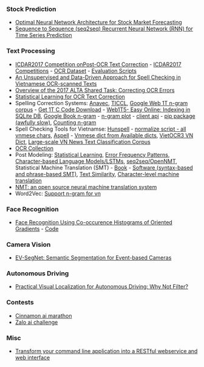 ### Stock Prediction
- [Optimal Neural Network Architecture for Stock Market Forecasting](https://www.researchgate.net/profile/Sanjay_Singh7/publication/236164660_Optimal_Neural_Network_Architecture_for_Stock_Market_Forecasting/links/5516c0be0cf2f7d80a397964.pdf)
- [Sequence to Sequence (seq2seq) Recurrent Neural Network (RNN) for Time Series Prediction](https://github.com/guillaume-chevalier/seq2seq-signal-prediction)

### Text Processing
- [ICDAR2017 Competition onPost-OCR Text Correction](https://www.researchgate.net/publication/322780847_ICDAR2017_Competition_on_Post-OCR_Text_Correction) - [ICDAR2017 Competitions](http://u-pat.org/ICDAR2017/program_competitions.php) - [OCR Dataset](https://sites.google.com/view/icdar2017-postcorrectionocr/dataset) - [Evaluation Scripts](https://git.univ-lr.fr/gchiro01/icdar2017/tree/master)
- [An Unsupervised and Data-Driven Approach for Spell Checking in Vietnamese OCR-scanned Texts](http://www.aclweb.org/anthology/W12-0505)
- [Overview of the 2017 ALTA Shared Task: Correcting OCR Errors](http://aclweb.org/anthology/U17-1014)
- [Statistical Learning for OCR Text Correction](https://arxiv.org/pdf/1611.06950.pdf)
- Spelling Correction Systems: [Anavec](https://github.com/proycon/anavec), [TICCL](https://github.com/martinreynaert/TICCL), [Google Web 1T n-gram corpus](https://catalog.ldc.upenn.edu/LDC2006T13) - [Get 1T C Code Download](http://get1t.sourceforge.net/) - [Web1T5-
Easy Online: Indexing in SQLite DB](http://www.stefan-evert.de/Software.html#Indexing_Google%27s_Web_1T_5-grams_database_with_Perl_and_SQLite), [Google Book n-gram](https://books.google.com/ngrams) - [n-gram plot](https://github.com/jonathanrjpereira/Ngram-Analytica) - [client api](https://gitlab.com/mtrenkmann/phrasefinder-client-python) - [pip package (awfully slow)](https://pypi.org/project/google-ngram-downloader/), [Counting n-gram](https://github.com/yohokuno/count-ngram)
- Spell Checking Tools for Vietnamse: [Hunspell](https://github.com/1ec5/hunspell-vi) - [normalize script - all vnmese chars](https://github.com/1ec5/hunspell-vi/tree/master/tools), [Aspell](https://en.wikipedia.org/wiki/GNU_Aspell) - [Vnmese dict from Available dicts](http://aspell.net/), [VietOCR3 VN Dict](https://github.com/miendinh/VietnameseOCR), [Large-scale VN News Text Classification Corpus](https://github.com/duyvuleo/VNTC)
- [OCR Collection](https://github.com/kba/awesome-ocr)
- Post Modeling: [Statistical Learning](https://github.com/jie-mei/OCRrect), [Error Frequency Patterns](https://github.com/tung18tht/ICDAR-2017-Post-OCR-Correction), [Character-based Language Models/LSTMs](https://github.com/KBNLresearch/ochre), [seq2seq/OpenNMT](https://github.com/TurkuNLP/ocr-correction), Statistical Machine Translation (SMT) - [Book](http://www.statmt.org/book/) - [Software (syntax-based and phrase-based SMT)](http://www.statmt.org/), [Text Similarity](https://github.com/pritishyuvraj/SOC-PMI-Short-Text-Similarity-), [Character-level machine translation](https://github.com/clarinsi/csmtiser)
- [NMT: an open source neural machine translation system](http://opennmt.net/)
- Word2Vec: [Support n-gram for vn](https://github.com/cuongnguyen14/word2vecpython)

### Face Recognition
- [Face  Recognition  Using  Co-occurence  Histograms  of  Oriented Gradients](https://www.researchgate.net/publication/261466486_Face_recognition_using_Co-occurrence_Histograms_of_Oriented_Gradients) - [Code](https://sites.google.com/view/thanhtoando/software)

### Camera Vision
- [EV-SegNet: Semantic Segmentation for Event-based Cameras](https://arxiv.org/pdf/1811.12039v1.pdf)

### Autonomous Driving
- [Practical Visual Localization for Autonomous Driving: Why Not Filter?](https://arxiv.org/pdf/1811.08063v1.pdf)

### Contests
- [Cinnamon ai marathon](https://www.cinnamonailabs.com/cinnamon-ai-marathon)
- [Zalo ai challenge](https://challenge.zalo.ai/)

### Misc
- [Transform your command line application into a RESTful webservice and web interface](http://proycon.github.io/clam/)

